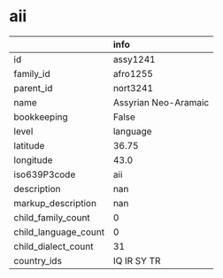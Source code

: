 # aii
|                      | info                 |
|:---------------------|:---------------------|
| id                   | assy1241             |
| family_id            | afro1255             |
| parent_id            | nort3241             |
| name                 | Assyrian Neo-Aramaic |
| bookkeeping          | False                |
| level                | language             |
| latitude             | 36.75                |
| longitude            | 43.0                 |
| iso639P3code         | aii                  |
| description          | nan                  |
| markup_description   | nan                  |
| child_family_count   | 0                    |
| child_language_count | 0                    |
| child_dialect_count  | 31                   |
| country_ids          | IQ IR SY TR          |